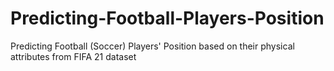 # Predicting-Football-Players-Position
Predicting Football (Soccer) Players' Position based on their physical attributes from FIFA 21 dataset
